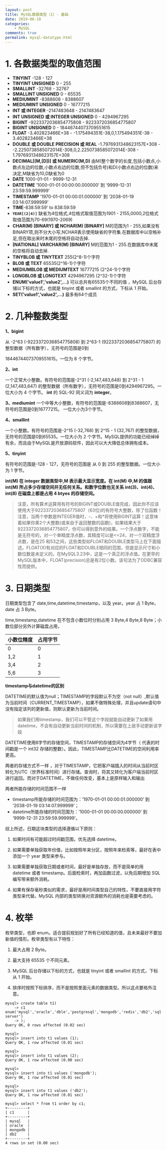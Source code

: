 ```yaml
---
layout: post
title: MySQL数据类型（1）- 基础
date: 2019-06-10
categories:
    - MySQL
comments: true
permalink: mysql-datatype.html
---
```


# 1. 各数据类型的取值范围 

- **TINYINT** -128 - 127 
- **TINYINT UNSIGNED** 0 - 255 
- **SMALLINT** -32768 - 32767 
- **SMALLINT UNSIGNED** 0 - 65535 
- **MEDIUMINT** -8388608 - 8388607 
- **MEDIUMINT UNSIGNED** 0 - 16777215 
- **INT 或 INTEGER** -2147483648 - 2147483647 
- **INT UNSIGNED 或 INTEGER UNSIGNED** 0 - 4294967295 
- **BIGINT** -9223372036854775808 - 9223372036854775807 
- **BIGINT UNSIGNED** 0 - 18446744073709551615 
- **FLOAT** -3.402823466E+38 - -1.175494351E-38,0,1.175494351E-38 - 3.402823466E+38 
- **DOUBLE 或 DOUBLE PRECISION 或 REAL** -1.7976931348623157E+308 - -2.2250738585072014E-308,0,2.2250738585072014E-308 - 1.7976931348623157E+308 
- **DECIMAL[(M,[D])] 或 NUMERIC(M,D)** 由M(整个数字的长度,包括小数点,小数点左边的位数,小数点右边的位数,但不包括负号)和D(小数点右边的位数)来决定,M缺省为10,D缺省为0 
- **DATE** 1000-01-01 - 9999-12-31 
- **DATETIME** ’1000-01-01 00:00:00.000000’ 到 ‘9999-12-31 23:59:59.999999’
- **TIMESTAMP** ’1970-01-01 00:00:01.000000’ 到 ‘2038-01-19 03:14:07.999999’
- **TIME**-838:59:59' to 838:59:59 
- **`YEAR[(2|4)]`** 缺省为4位格式,4位格式取值范围为1901 - 2155,0000,2位格式取值范围为70-69(1970-2069) 
- **CHAR(M) [BINARY] 或 NCHAR(M) [BINARY]** M的范围为1 - 255,如果没有BINARY项,则不分大小写,NCHAR表示使用缺省的字符集.在数据库中以空格补足,但在取出来时末尾的空格将自动去掉. 
- **[NATIONAL] VARCHAR(M) [BINARY]** M的范围为1 - 255.在数据库中末尾的空格将自动去掉. 
- **TINYBLOB 或 TINYTEXT** 255(2^8-1)个字符 
- **BLOB 或 TEXT** 65535(2^16-1)个字符 
- **MEDIUMBLOB 或 MEDIUMTEXT** 16777215 (2^24-1)个字符 
- **LONGBLOB 或 LONGTEXT** 4294967295 (2^32-1)个字符 
- **ENUM('value1','value2',...)** 可以总共有65535个不同的值 ，MySQL 后台存储以下标的方式，也就是 tinyint 或者 smallint 的方式，下标从 1 开始。
- **SET('value1','value2',...)** 最多有64个成员 

# 2. 几种整数类型

**1、bigint**

从 -2^63 (-9223372036854775808) 到 2^63-1 (9223372036854775807) 的整型数据（所有数字），无符号的范围是0到

18446744073709551615。一位为 8 个字节。

**2、int**

一个正常大小整数。有符号的范围是-2^31 (-2,147,483,648) 到 2^31 - 1 (2,147,483,647) 的整型数据（所有数字），无符号的范围是0到4294967295。一位大小为 4 个字节。
**int** 的 SQL-92 同义词为 **integer**。

**3、mediumint**
一个中等大小整数，有符号的范围是-8388608到8388607，无符号的范围是0到16777215。 一位大小为3个字节。

**4、smallint**

一个小整数。有符号的范围是-2^15 (-32,768) 到 2^15 - 1 (32,767)  的整型数据，无符号的范围是0到65535。一位大小为 2  个字节。MySQL提供的功能已经绰绰有余，而且由于MySQL是开放源码软件，因此可以大大降低总体拥有成本。

**5、tinyint**

有符号的范围是-128 - 127，无符号的范围是 从 0 到 255 的整型数据。一位大小为 1 字节。

**int(M) 在 integer 数据类型中,M 表示最大显示宽度。在 int(M) 中,M 的值跟 int(M) 所占多少存储空间并无任何关系。和数字位数也无关系 int(3)、int(4)、int(8) 在磁盘上都是占用 4 btyes 的存储空间。**

>  注意，所有算术运算用有符号的BIGINT或DOUBLE值完成，因此你不应该使用大于9223372036854775807（63位)的有符号大整数，除了位函数！注意，当两个参数是INTEGER值时，-、+和*将使用BIGINT运算！这意味着如果你乘2个大整数(或来自于返回整数的函数)，如果结果大于9223372036854775807，你可以得到意外的结果。一个浮点数字，不能是无符号的，对一个单精度浮点数，其精度可以是<=24，对一个双精度浮点数，是在25   和53之间，这些类型如FLOAT和DOUBLE类型马上在下面描述。FLOAT(X)有对应的FLOAT和DOUBLE相同的范围，但是显示尺寸和小数位数是未定义的。在MySQL3.23中，这是一个真正的浮点值。在更早的MySQL版本中，FLOAT(precision)总是有2位小数。该句法为了ODBC兼容性而提供。



# 3. 日期类型

日期类型包含了 date,time,datetime,timestamp，以及 year。year 占 1 Byte，date 占 3 Byte。　

 time,timestamp,datetime 在不包含小数位时分别占用 3 Byte,4 Byte,8 Byte；小数位部分另外计算磁盘占用，

| 小数位精度 | 占用字节 |
| ---------- | -------- |
| 0          | 0        |
| 1,2        | 1        |
| 3,4        | 2        |
| 5,6        | 3        |

**timestamp与datetime的区别**

DATETIME的默认值为null；TIMESTAMP的字段默认不为空（not null）,默认值为当前时间（CURRENT_TIMESTAMP），如果不做特殊处理，并且update语句中没有指定该列的更新值，则默认更新为当前时间。

>  如果我们用timestamp，我们可以不管这个字段就能自动更新了如果用datetime，不会有自动更新当前时间的机制，所以需要在上层手动更新该字段

DATETIME使用8字节的存储空间，TIMESTAMP的存储空间为4字节（ 代表的时间戳是一个 int32 存储的整数）。因此，TIMESTAMP比DATETIME的空间利用率更高。

两者的存储方式不一样 ，对于TIMESTAMP，它把客户端插入的时间从当前时区转化为UTC（世界标准时间）进行存储。查询时，将其又转化为客户端当前时区进行返回。而对于DATETIME，不做任何改变，基本上是原样输入和输出

两者所能存储的时间范围不一样 

- timestamp所能存储的时间范围为：’1970-01-01 00:00:01.000000’ 到 ‘2038-01-19 03:14:07.999999’；
- datetime所能存储的时间范围为：’1000-01-01 00:00:00.000000’ 到 ‘9999-12-31 23:59:59.999999’。

综上所述，日期这块类型的选择遵循以下原则：

1. 如果时间有可能超过时间戳范围，优先选择 datetime。

2. 如果需要单独获取年份值，比如按照年来分区，按照年来检索等，最好在表中添加一个 year 类型来参与。

3. 如果需要单独获取日期或者时间，最好是单独存放，而不是简单的用 datetime 或者 timestamp。后面检索时，再加函数过滤，以免后期增加 SQL 编写带来额外消耗。

4. 如果有保存毫秒类似的需求，最好是用时间类型自己的特性，不要直接用字符类型来代替。MySQL 内部的类型转换对资源额外的消耗也是需要考虑的。

# 4. 枚举

枚举类型，也即 enum。适合提前规划好了所有已经知道的值，且未来最好不要加新值的情形。枚举类型有以下特性：

1. 最大占用 2 Byte。

2. 最大支持 65535 个不同元素。

3. MySQL 后台存储以下标的方式，也就是 tinyint 或者 smallint 的方式，下标从 1 开始。

4. 排序时按照下标排序，而不是按照里面元素的数据类型。所以这点要格外注意。

```
mysql> create table t1(
    -> c1 enum('mysql','oracle','dble','postgresql','mongodb','redis','db2','sql server')
    -> );
Query OK, 0 rows affected (0.02 sec)

mysql>
mysql> insert into t1 values (1);
Query OK, 1 row affected (0.01 sec)

mysql>
mysql> insert into t1 values (2);
Query OK, 1 row affected (0.00 sec)

mysql>
mysql> insert into t1 values ('mongodb');
Query OK, 1 row affected (0.01 sec)

mysql>
mysql> insert into t1 values ('db2');
Query OK, 1 row affected (0.01 sec)

mysql> select * from t1 order by c1;
+---------+
| c1      |
+---------+
| mysql   |
| oracle  |
| mongodb |
| db2     |
+---------+
4 rows in set (0.00 sec)

```

